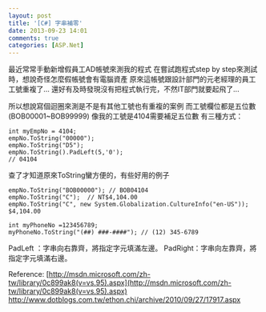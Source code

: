 ```yaml
---
layout: post
title: '[C#] 字串補零'
date: 2013-09-23 14:01
comments: true
categories: [ASP.Net]
---
```

最近常常手動新增假員工AD帳號來測我的程式
在嘗試跑程式step by step來測試時，想說奇怪怎麼假帳號會有電腦資產
原來這帳號跟設計部門的元老經理的員工工號重複了...
還好有及時發現沒有把程式執行完，不然IT部門就要起飛了...

所以想說寫個迴圈來測是不是有其他工號也有重複的案例
而工號欄位都是五位數(BOB00001~BOB99999)
像我的工號是4104需要補足五位數
有三種方式：

    int myEmpNo = 4104;
    empNo.ToString("00000");  
    empNo.ToString("D5");						 
    empNo.ToString().PadLeft(5,'0'); 
    // 04104

查了才知道原來ToString蠻方便的，有些好用的例子

    empNo.ToString("BOB00000"); // BOB04104
    empNo.ToString("C");  // NT$4,104.00
    empNo.ToString("C", new System.Globalization.CultureInfo("en-US")); $4,104.00
    
    int myPhoneNo =123456789;
    myPhoneNo.ToString("(##) ###-####"); // (12) 345-6789
    
    
PadLeft ：字串向右靠齊，將指定字元填滿左邊。
PadRight：字串向左靠齊，將指定字元填滿右邊。

Reference:
[http://msdn.microsoft.com/zh-tw/library/0c899ak8(v=vs.95).aspx](http://msdn.microsoft.com/zh-tw/library/0c899ak8(v=vs.95).aspx)
http://www.dotblogs.com.tw/ethon.chi/archive/2010/09/27/17917.aspx